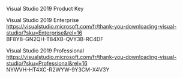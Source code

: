 Visual Studio 2019 Product Key <br>

Visual Studio 2019 Enterprise<br>
https://visualstudio.microsoft.com/fr/thank-you-downloading-visual-studio/?sku=Enterprise&rel=16 <br>
BF8Y8-GN2QH-T84XB-QVY3B-RC4DF<br>

Visual Studio 2019 Professional<br>
https://visualstudio.microsoft.com/fr/thank-you-downloading-visual-studio/?sku=Professional&rel=16 <br>
NYWVH-HT4XC-R2WYW-9Y3CM-X4V3Y<br>

